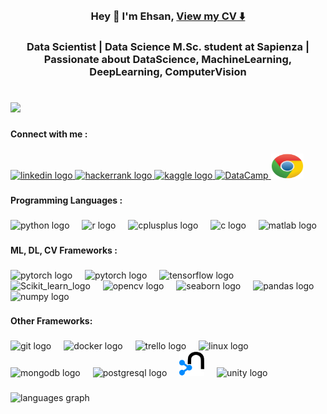 <br clear="both">

<h3 align="center">Hey 👋 I'm Ehsan, <a href="https://github.com/sherlannn/sherlannn/blob/main/EhsanMokhtariCV.pdf" target="_blank"> View my CV ⬇️</a></h3>

###

<h3 align="center">Data Scientist | Data Science M.Sc. student at Sapienza | Passionate about DataScience, MachineLearning, DeepLearning, ComputerVision</h3>


###

<h1 align="left"></h1>

###

<div align="left">
  <img src="https://visitor-badge.laobi.icu/badge?page_id=sherlannn.sherlannn&right_color=blue&left_text=Profile%20Views"  />
</div>

###

<h4 align="left">Connect with me :</h4>

###

<div align="left">
  <a href="https://www.linkedin.com/in/ehsanmokhtari97/" target="_blank">
    <img src="https://raw.githubusercontent.com/maurodesouza/profile-readme-generator/master/src/assets/icons/social/linkedin/default.svg" width="52" height="40" alt="linkedin logo"  />
  </a>
  <a href="https://www.hackerrank.com/profile/sherlannn" target="_blank">
    <img src="https://raw.githubusercontent.com/maurodesouza/profile-readme-generator/master/src/assets/icons/social/hackerrank/default.svg" width="52" height="40" alt="hackerrank logo"  />
  </a>
  <a href="https://www.kaggle.com/ehsanmokhtari" target="_blank">
    <img src="https://raw.githubusercontent.com/rahuldkjain/github-profile-readme-generator/master/src/images/icons/Social/kaggle.svg" width="52" height="40" alt="kaggle logo"  />
  </a>
  <a href="https://www.datacamp.com/portfolio/ehsan76m" target="_blank">
    <img src="https://old-waffles.datacamp.com/logo/logomark.svg" width="52" height="40" alt="DataCamp"  />
  </a>
  <a href="https://www.sololearn.com/en/profile/2520624" target="_blank">
    <img src="https://github.com/devicons/devicon/blob/master/icons/chrome/chrome-original.svg" width="52" height="40" alt="SoloLearn"  />
  </a>
</div>

###

<h4 align="left">Programming Languages :</h4>

###

<div align="left">
  <img src="https://cdn.jsdelivr.net/gh/devicons/devicon/icons/python/python-original.svg" height="40" alt="python logo"  />
  <img width="12" />
  <img src="https://cdn.jsdelivr.net/gh/devicons/devicon/icons/r/r-original.svg" height="40" alt="r logo"  />
  <img width="12" />
  <img src="https://cdn.jsdelivr.net/gh/devicons/devicon/icons/cplusplus/cplusplus-original.svg" height="40" alt="cplusplus logo"  />
  <img width="12" />
  <img src="https://cdn.jsdelivr.net/gh/devicons/devicon/icons/c/c-original.svg" height="40" alt="c logo"  />
  <img width="12" />
  <img src="https://cdn.jsdelivr.net/gh/devicons/devicon/icons/matlab/matlab-original.svg" height="40" alt="matlab logo"  />
</div>

###

<h4 align="left">ML, DL, CV Frameworks :</h4>

###

<div align="left">
  <img src="https://cdn.jsdelivr.net/gh/devicons/devicon/icons/pytorch/pytorch-original.svg" height="40" alt="pytorch logo"  />
  <img width="12" />
  <img src="https://cdn.jsdelivr.net/gh/devicons/devicon/icons/keras/keras-original.svg" height="40" alt="pytorch logo"  />
  <img width="12" />
  <img src="https://cdn.jsdelivr.net/gh/devicons/devicon/icons/tensorflow/tensorflow-original.svg" height="40" alt="tensorflow logo"  />
  <img width="12" />

  <img src="https://upload.wikimedia.org/wikipedia/commons/0/05/Scikit_learn_logo_small.svg" height="40" alt="Scikit_learn_logo"  />
  <img width="12" />
  
  <img src="https://cdn.jsdelivr.net/gh/devicons/devicon/icons/opencv/opencv-original.svg" height="40" alt="opencv logo"  />
  <img width="12" />

  <img src="https://seaborn.pydata.org/_images/logo-mark-lightbg.svg" height="40" alt="seaborn logo"  />
  <img width="12" />
  
  <img src="https://cdn.jsdelivr.net/gh/devicons/devicon/icons/pandas/pandas-original.svg" height="40" alt="pandas logo"  />
  <img width="12" />
  <img src="https://cdn.jsdelivr.net/gh/devicons/devicon/icons/numpy/numpy-original.svg" height="40" alt="numpy logo"  />
</div>

###

<h4 align="left">Other Frameworks:</h4>

###

<div align="left">
  <img src="https://cdn.jsdelivr.net/gh/devicons/devicon/icons/git/git-original.svg" height="40" alt="git logo"  />
  <img width="12" />
  <img src="https://cdn.jsdelivr.net/gh/devicons/devicon/icons/docker/docker-original.svg" height="40" alt="docker logo"  />
  <img width="12" />
  <img src="https://cdn.jsdelivr.net/gh/devicons/devicon/icons/trello/trello-plain.svg" height="40" alt="trello logo"  />
  <img width="12" />
  <img src="https://cdn.jsdelivr.net/gh/devicons/devicon/icons/linux/linux-original.svg" height="40" alt="linux logo"  />
  <img width="12" />
  <img src="https://cdn.jsdelivr.net/gh/devicons/devicon/icons/mongodb/mongodb-original.svg" height="40" alt="mongodb logo"  />
  <img width="12" />
  <img src="https://cdn.jsdelivr.net/gh/devicons/devicon/icons/postgresql/postgresql-original.svg" height="40" alt="postgresql logo"  />
  <img width="12" />
  <img src="https://github.com/devicons/devicon/blob/master/icons/neo4j/neo4j-original.svg" height="40" alt="neo4j logo"  />
  <img width="12" />
  <img src="https://cdn.jsdelivr.net/gh/devicons/devicon/icons/unity/unity-original.svg" height="40" alt="unity logo"  />
</div>

###

<div align="left">
  
  <img src="https://github-readme-stats.vercel.app/api/top-langs?username=sherlannn&locale=en&hide_title=false&layout=compact&card_width=320&langs_count=5&theme=dracula&hide_border=false&order=2" height="150" alt="languages graph"  />
</div>

###
